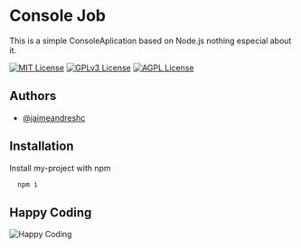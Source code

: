 # Console Job

This is a simple ConsoleAplication based on Node.js nothing especial about it.


[![MIT License](https://img.shields.io/badge/License-MIT-green.svg)](https://choosealicense.com/licenses/mit/)
[![GPLv3 License](https://img.shields.io/badge/License-GPL%20v3-yellow.svg)](https://opensource.org/licenses/)
[![AGPL License](https://img.shields.io/badge/license-AGPL-blue.svg)](http://www.gnu.org/licenses/agpl-3.0)


## Authors

- [@jaimeandreshc](https://github.com/xXJaimeAndresXx)


## Installation

Install my-project with npm

```bash
  npm i
```
    
## Happy Coding

![Happy Coding](https://i.seadn.io/gae/Tg1-LZaAv95ggi3IqUkKcdiMbyQinuKs5paMhCFj4lS8liodkI6Tt5_Sexlucsa2byQyv1cPriRLKDkAuoLqqTxg89gypPrXBXn4MCs?auto=format&w=1000)

